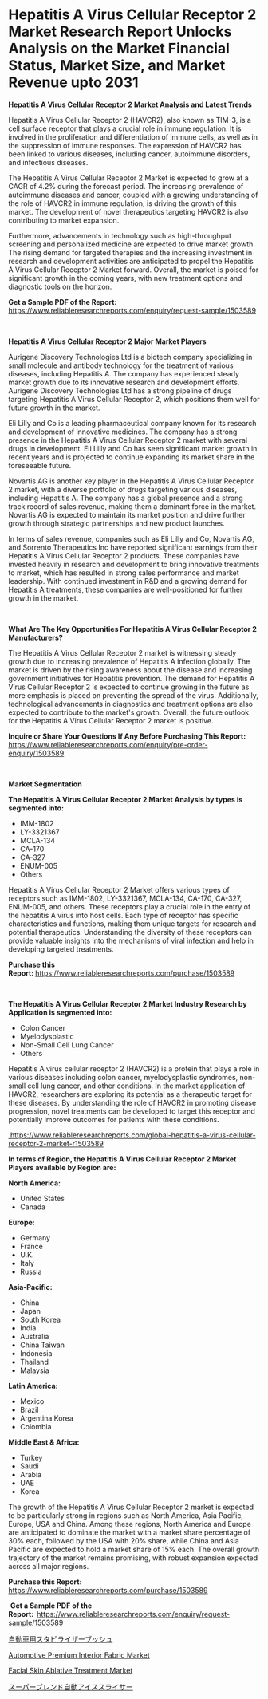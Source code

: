<p><h1>Hepatitis A Virus Cellular Receptor 2 Market Research Report Unlocks Analysis on the Market Financial Status, Market Size, and Market Revenue upto 2031</h1></p><p><strong>Hepatitis A Virus Cellular Receptor 2 Market Analysis and Latest Trends</strong></p>
<p><p>Hepatitis A Virus Cellular Receptor 2 (HAVCR2), also known as TIM-3, is a cell surface receptor that plays a crucial role in immune regulation. It is involved in the proliferation and differentiation of immune cells, as well as in the suppression of immune responses. The expression of HAVCR2 has been linked to various diseases, including cancer, autoimmune disorders, and infectious diseases.</p><p>The Hepatitis A Virus Cellular Receptor 2 Market is expected to grow at a CAGR of 4.2% during the forecast period. The increasing prevalence of autoimmune diseases and cancer, coupled with a growing understanding of the role of HAVCR2 in immune regulation, is driving the growth of this market. The development of novel therapeutics targeting HAVCR2 is also contributing to market expansion.</p><p>Furthermore, advancements in technology such as high-throughput screening and personalized medicine are expected to drive market growth. The rising demand for targeted therapies and the increasing investment in research and development activities are anticipated to propel the Hepatitis A Virus Cellular Receptor 2 Market forward. Overall, the market is poised for significant growth in the coming years, with new treatment options and diagnostic tools on the horizon.</p></p>
<p><strong>Get a Sample PDF of the Report:&nbsp;</strong> <a href="https://www.reliableresearchreports.com/enquiry/request-sample/1503589">https://www.reliableresearchreports.com/enquiry/request-sample/1503589</a></p>
<p>&nbsp;</p>
<p><strong>Hepatitis A Virus Cellular Receptor 2 Major Market Players</strong></p>
<p><p>Aurigene Discovery Technologies Ltd is a biotech company specializing in small molecule and antibody technology for the treatment of various diseases, including Hepatitis A. The company has experienced steady market growth due to its innovative research and development efforts. Aurigene Discovery Technologies Ltd has a strong pipeline of drugs targeting Hepatitis A Virus Cellular Receptor 2, which positions them well for future growth in the market.</p><p>Eli Lilly and Co is a leading pharmaceutical company known for its research and development of innovative medicines. The company has a strong presence in the Hepatitis A Virus Cellular Receptor 2 market with several drugs in development. Eli Lilly and Co has seen significant market growth in recent years and is projected to continue expanding its market share in the foreseeable future.</p><p>Novartis AG is another key player in the Hepatitis A Virus Cellular Receptor 2 market, with a diverse portfolio of drugs targeting various diseases, including Hepatitis A. The company has a global presence and a strong track record of sales revenue, making them a dominant force in the market. Novartis AG is expected to maintain its market position and drive further growth through strategic partnerships and new product launches.</p><p>In terms of sales revenue, companies such as Eli Lilly and Co, Novartis AG, and Sorrento Therapeutics Inc have reported significant earnings from their Hepatitis A Virus Cellular Receptor 2 products. These companies have invested heavily in research and development to bring innovative treatments to market, which has resulted in strong sales performance and market leadership. With continued investment in R&D and a growing demand for Hepatitis A treatments, these companies are well-positioned for further growth in the market.</p></p>
<p>&nbsp;</p>
<p><strong>What Are The Key Opportunities For Hepatitis A Virus Cellular Receptor 2 Manufacturers?</strong></p>
<p><p>The Hepatitis A Virus Cellular Receptor 2 market is witnessing steady growth due to increasing prevalence of Hepatitis A infection globally. The market is driven by the rising awareness about the disease and increasing government initiatives for Hepatitis prevention. The demand for Hepatitis A Virus Cellular Receptor 2 is expected to continue growing in the future as more emphasis is placed on preventing the spread of the virus. Additionally, technological advancements in diagnostics and treatment options are also expected to contribute to the market's growth. Overall, the future outlook for the Hepatitis A Virus Cellular Receptor 2 market is positive.</p></p>
<p><strong>Inquire or Share Your Questions If Any Before Purchasing This Report:</strong> <a href="https://www.reliableresearchreports.com/enquiry/pre-order-enquiry/1503589">https://www.reliableresearchreports.com/enquiry/pre-order-enquiry/1503589</a></p>
<p>&nbsp;</p>
<p><strong>Market Segmentation</strong></p>
<p><strong>The Hepatitis A Virus Cellular Receptor 2 Market Analysis by types is segmented into:</strong></p>
<p><ul><li>IMM-1802</li><li>LY-3321367</li><li>MCLA-134</li><li>CA-170</li><li>CA-327</li><li>ENUM-005</li><li>Others</li></ul></p>
<p><p>Hepatitis A Virus Cellular Receptor 2 Market offers various types of receptors such as IMM-1802, LY-3321367, MCLA-134, CA-170, CA-327, ENUM-005, and others. These receptors play a crucial role in the entry of the hepatitis A virus into host cells. Each type of receptor has specific characteristics and functions, making them unique targets for research and potential therapeutics. Understanding the diversity of these receptors can provide valuable insights into the mechanisms of viral infection and help in developing targeted treatments.</p></p>
<p><strong>Purchase this Report:&nbsp;</strong><a href="https://www.reliableresearchreports.com/purchase/1503589">https://www.reliableresearchreports.com/purchase/1503589</a></p>
<p>&nbsp;</p>
<p><strong>The Hepatitis A Virus Cellular Receptor 2 Market Industry Research by Application is segmented into:</strong></p>
<p><ul><li>Colon Cancer</li><li>Myelodysplastic</li><li>Non-Small Cell Lung Cancer</li><li>Others</li></ul></p>
<p><p>Hepatitis A virus cellular receptor 2 (HAVCR2) is a protein that plays a role in various diseases including colon cancer, myelodysplastic syndromes, non-small cell lung cancer, and other conditions. In the market application of HAVCR2, researchers are exploring its potential as a therapeutic target for these diseases. By understanding the role of HAVCR2 in promoting disease progression, novel treatments can be developed to target this receptor and potentially improve outcomes for patients with these conditions.</p></p>
<p><a href="https://www.reliableresearchreports.com/global-hepatitis-a-virus-cellular-receptor-2-market-r1503589">&nbsp;https://www.reliableresearchreports.com/global-hepatitis-a-virus-cellular-receptor-2-market-r1503589</a></p>
<p><strong>In terms of Region, the Hepatitis A Virus Cellular Receptor 2 Market Players available by Region are:</strong></p>
<p>
    <p> <strong> North America: </strong>
        <ul>
            <li>United States</li>
            <li>Canada</li>
        </ul>
        </p> 
    <p> <strong> Europe: </strong>
        <ul>
            <li>Germany</li>
            <li>France</li>
            <li>U.K.</li>
            <li>Italy</li>
            <li>Russia</li>
        </ul>
        </p> 
    <p> <strong> Asia-Pacific: </strong>
        <ul>
            <li>China</li>
            <li>Japan</li>
            <li>South Korea</li>
            <li>India</li>
            <li>Australia</li>
            <li>China Taiwan</li>
            <li>Indonesia</li>
            <li>Thailand</li>
            <li>Malaysia</li>
        </ul>
        </p> 
    <p> <strong> Latin America: </strong>
        <ul>
            <li>Mexico</li>
            <li>Brazil</li>
            <li>Argentina Korea</li>
            <li>Colombia</li>
        </ul>
        </p> 
    <p> <strong> Middle East & Africa: </strong>
        <ul>
            <li>Turkey</li>
            <li>Saudi</li>
            <li>Arabia</li>
            <li>UAE</li>
            <li>Korea</li>
        </ul>
    </p>
    </p>
<p><p>The growth of the Hepatitis A Virus Cellular Receptor 2 market is expected to be particularly strong in regions such as North America, Asia Pacific, Europe, USA and China. Among these regions, North America and Europe are anticipated to dominate the market with a market share percentage of 30% each, followed by the USA with 20% share, while China and Asia Pacific are expected to hold a market share of 15% each. The overall growth trajectory of the market remains promising, with robust expansion expected across all major regions.</p></p>
<p><strong>Purchase this Report: </strong><a href="https://www.reliableresearchreports.com/purchase/1503589">https://www.reliableresearchreports.com/purchase/1503589</a></p>
<p>&nbsp;<strong>Get a Sample PDF of the Report:&nbsp;&nbsp;</strong><a href="https://www.reliableresearchreports.com/enquiry/request-sample/1503589">https://www.reliableresearchreports.com/enquiry/request-sample/1503589</a></p>
<p><strong></strong></p>
<p><p><a href="https://github.com/marbadji/Market-Research-Report-List-1/blob/main/583345794945.md">自動車用スタビライザーブッシュ</a></p><p><a href="https://github.com/gamblestampleyjenny50m5sl6/Market-Research-Report-List-2/blob/main/automotive-premium-interior-fabric-market.md">Automotive Premium Interior Fabric Market</a></p><p><a href="https://github.com/nicholepatriciadoylenwnrjr0/Market-Research-Report-List-2/blob/main/facial-skin-ablative-treatment-market.md">Facial Skin Ablative Treatment Market</a></p><p><a href="https://github.com/KaydenJohns1964/Market-Research-Report-List-1/blob/main/227429994946.md">スーパーブレンド自動アイススライサー</a></p></p>